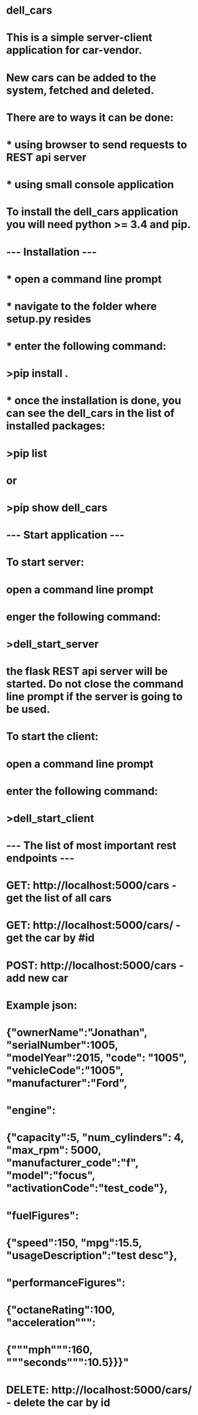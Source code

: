 # dell_cars
# This is a simple server-client application for car-vendor.
# New cars can be added to the system, fetched and deleted.
# There are to ways it can be done:
# * using browser to send requests to REST api server
# * using small console application
# To install the dell_cars application you will need python >= 3.4 and pip.
#
# --- Installation ---
# * open a command line prompt
# * navigate to the folder where setup.py resides
# * enter the following command:
# >pip install .
# * once the installation is done, you can see the dell_cars in the list of installed packages:
# >pip list
# or
# >pip show dell_cars
# 
# --- Start application ---
# To start server:
# open a command line prompt
# enger the following command:
# >dell_start_server
# the flask REST api server will be started. Do not close the command line prompt if the server is going to be used.
# To start the client:
# open a command line prompt
# enter the following command:
# >dell_start_client
#
# --- The list of most important rest endpoints ---
# GET: http://localhost:5000/cars - get the list of all cars
# GET: http://localhost:5000/cars/<id> - get the car by #id
# POST: http://localhost:5000/cars - add new car
#  Example json: 
#  {"ownerName":"Jonathan", "serialNumber":1005, "modelYear":2015, "code": "1005", "vehicleCode":"1005", "manufacturer":"Ford", 
#  "engine":
#  {"capacity":5, "num_cylinders": 4, "max_rpm": 5000, "manufacturer_code":"f", "model":"focus", "activationCode":"test_code"},
#  "fuelFigures":
#  {"speed":150, "mpg":15.5, "usageDescription":"test desc"}, 
#  "performanceFigures":
#  {"octaneRating":100, "acceleration""":
#      {"""mph""":160, """seconds""":10.5}}}"
# DELETE: http://localhost:5000/cars/<id> - delete the car by id
